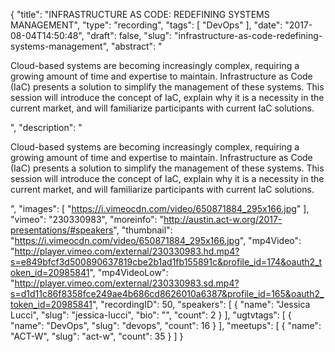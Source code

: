 {
  "title": "INFRASTRUCTURE AS CODE: REDEFINING SYSTEMS MANAGEMENT",
  "type": "recording",
  "tags": [
    "DevOps"
  ],
  "date": "2017-08-04T14:50:48",
  "draft": false,
  "slug": "infrastructure-as-code-redefining-systems-management",
  "abstract": "<p>Cloud-based systems are becoming increasingly complex, requiring a growing amount of time and expertise to maintain. Infrastructure as Code (IaC) presents a solution to simplify the management of these systems. This session will introduce the concept of IaC, explain why it is a necessity in the current market, and will familiarize participants with current IaC solutions.</p>",
  "description": "<p>Cloud-based systems are becoming increasingly complex, requiring a growing amount of time and expertise to maintain. Infrastructure as Code (IaC) presents a solution to simplify the management of these systems. This session will introduce the concept of IaC, explain why it is a necessity in the current market, and will familiarize participants with current IaC solutions.</p>",
  "images": [
    "https://i.vimeocdn.com/video/650871884_295x166.jpg"
  ],
  "vimeo": "230330983",
  "moreinfo": "http://austin.act-w.org/2017-presentations/#speakers",
  "thumbnail": "https://i.vimeocdn.com/video/650871884_295x166.jpg",
  "mp4Video": "http://player.vimeo.com/external/230330983.hd.mp4?s=e849bfcf3d500890637819cbe2b1ad1fb155891c&profile_id=174&oauth2_token_id=20985841",
  "mp4VideoLow": "http://player.vimeo.com/external/230330983.sd.mp4?s=d1d11c86f8358fce249ae4b686cd8626010a6387&profile_id=165&oauth2_token_id=20985841",
  "recordingID": 50,
  "speakers": [
    {
      "name": "Jessica Lucci",
      "slug": "jessica-lucci",
      "bio": "",
      "count": 2
    }
  ],
  "ugtvtags": [
    {
      "name": "DevOps",
      "slug": "devops",
      "count": 16
    }
  ],
  "meetups": [
    {
      "name": "ACT-W",
      "slug": "act-w",
      "count": 35
    }
  ]
}